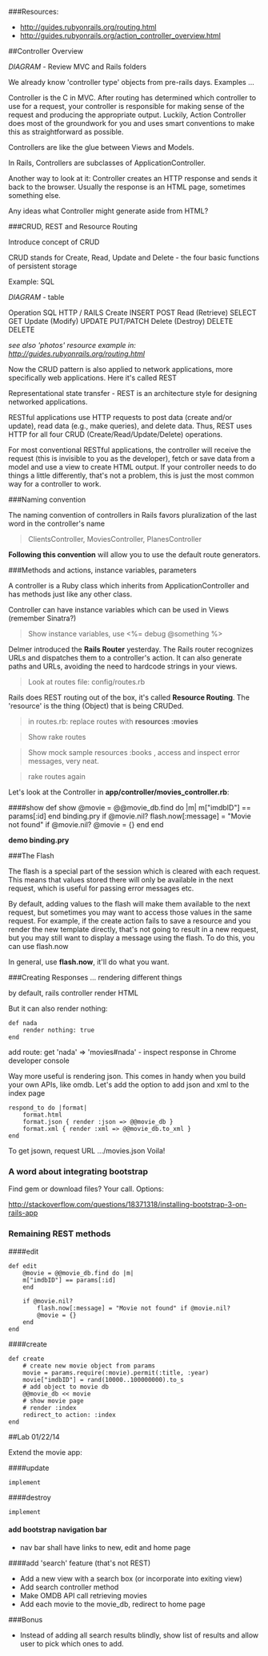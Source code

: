 ###Resources: 

- http://guides.rubyonrails.org/routing.html
- http://guides.rubyonrails.org/action_controller_overview.html
	
	
##Controller Overview

*DIAGRAM* - Review MVC and Rails folders

We already know 'controller type' objects from pre-rails days. Examples ...

Controller is the C in MVC. After routing has determined which controller to use for a request, your controller is responsible for making sense of the request and producing the appropriate output. Luckily, Action Controller does most of the groundwork for you and uses smart conventions to make this as straightforward as possible.

Controllers are like the glue between Views and Models.

In Rails, Controllers are subclasses of ApplicationController.

Another way to look at it: Controller creates an HTTP response and sends it back to the browser. Usually the response is an HTML page, sometimes something else.

Any ideas what Controller might generate aside from HTML?


###CRUD, REST and Resource Routing

Introduce concept of CRUD

CRUD stands for Create, Read, Update and Delete - the four basic functions of persistent storage 

Example: SQL

*DIAGRAM* - table

Operation			SQL	  			HTTP / RAILS
Create				INSERT	 		POST
Read (Retrieve)		SELECT			GET
Update (Modify)		UPDATE			PUT/PATCH
Delete (Destroy)	DELETE			DELETE

*see also 'photos' resource example in: http://guides.rubyonrails.org/routing.html*

Now the CRUD pattern is also applied to network applications, more specifically web applications. Here it's called REST

Representational state transfer - REST is an architecture style for designing networked applications.

RESTful applications use HTTP requests to post data (create and/or update), read data (e.g., make queries), and delete data. Thus, REST uses HTTP for all four CRUD (Create/Read/Update/Delete) operations.

For most conventional RESTful applications, the controller will receive the request (this is invisible to you as the developer), fetch or save data from a model and use a view to create HTML output. If your controller needs to do things a little differently, that's not a problem, this is just the most common way for a controller to work.

###Naming convention

The naming convention of controllers in Rails favors pluralization of the last word in the controller's name

> ClientsController, MoviesController, PlanesController

**Following this convention** will allow you to use the default route generators. 


###Methods and actions, instance variables, parameters

A controller is a Ruby class which inherits from ApplicationController and has methods just like any other class. 

Controller can have instance variables which can be used in Views (remember Sinatra?)

> Show instance variables, use <%= debug @something %>

Delmer introduced the **Rails Router** yesterday. The Rails router recognizes URLs and dispatches them to a controller's action. It can also generate paths and URLs, avoiding the need to hardcode strings in your views.

> Look at routes file: config/routes.rb

Rails does REST routing out of the box, it's called **Resource Routing**. The 'resource' is the thing (Object) that is being CRUDed. 

> in routes.rb: replace routes with 
> **resources :movies**

> Show rake routes

> Show mock sample resources :books , access and inspect error messages, very neat.

> rake routes again

Let's look at the Controller in **app/controller/movies_controller.rb**:

####show
	def show
    	@movie = @@movie_db.find do |m|
      		m["imdbID"] == params[:id]
    	end
    	binding.pry
    	if @movie.nil?
      		flash.now[:message] = "Movie not found" if @movie.nil?
      		@movie = {}
    	end
	end
	
**demo binding.pry**
	
###The Flash

The flash is a special part of the session which is cleared with each request. This means that values stored there will only be available in the next request, which is useful for passing error messages etc.

By default, adding values to the flash will make them available to the next request, but sometimes you may want to access those values in the same request. For example, if the create action fails to save a resource and you render the new template directly, that's not going to result in a new request, but you may still want to display a message using the flash. To do this, you can use flash.now

In general, use **flash.now**, it'll do what you want.

###Creating Responses … rendering different things

by default, rails controller render HTML

But it can also render nothing:

	def nada
		render nothing: true
	end	

add route: get 'nada' => 'movies#nada' - inspect response in Chrome developer console

Way more useful is rendering json. This comes in handy when you build your own APIs, like omdb. Let's add the option to add json and xml to the index page

	respond_to do |format|
    	format.html
    	format.json { render :json => @@movie_db }
    	format.xml { render :xml => @@movie_db.to_xml }
	end

To get jsown, request URL .../movies.json  Voila!


### A word about integrating bootstrap

Find gem or download files? Your call. Options:

http://stackoverflow.com/questions/18371318/installing-bootstrap-3-on-rails-app

### Remaining REST methods

####edit

	def edit
   		@movie = @@movie_db.find do |m|
      	m["imdbID"] == params[:id]
    	end

    	if @movie.nil?
      		flash.now[:message] = "Movie not found" if @movie.nil?
      		@movie = {}
    	end
	end

####create

	def create
    	# create new movie object from params
    	movie = params.require(:movie).permit(:title, :year)
    	movie["imdbID"] = rand(10000..100000000).to_s
    	# add object to movie db
    	@@movie_db << movie
    	# show movie page
    	# render :index
    	redirect_to action: :index
  	end

##Lab 01/22/14

Extend the movie app:
  	
####update

	implement
	
####destroy

	implement
 

#### add bootstrap navigation bar 

- nav bar shall have links to new, edit and home page

####add 'search' feature (that's not REST)

- Add a new view with a search box (or incorporate into exiting view)
- Add search controller method
- Make OMDB API call retrieving movies
- Add each movie to the movie_db, redirect to home page

###Bonus

- Instead of adding all search results blindly, show list of results and allow user to pick which ones to add.  	